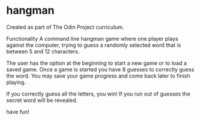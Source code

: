 # hangman
Created as part of The Odin Project curriculum.

Functionality
A command line hangman game where one player plays against the computer, trying to guess a randomly selected word that is between 5 and 12 characters. 

The user has the option at the beginning to start a new game or to load a saved game. Once a game is started you have 8 guesses to correctly guess the word. You may save your game progress and come back later to finish playing. 

If you correctly guess all the letters, you win! If you run out of guesses the secret word will be revealed. 

have fun!
